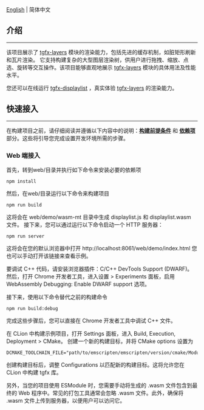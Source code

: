 [English](./README.md) | 简体中文

## 介绍
***

该项目展示了 [tgfx-layers](https://github.com/Tencent/tgfx/tree/main/include/tgfx/layers) 模块的渲染能力，包括先进的缓存机制，如脏矩形刷新和瓦片渲染。
它支持构建复杂的大型图层渲染树，供用户进行拖拽、缩放、点选、旋转等交互操作。该项目能够直观地展示 [tgfx-layers](https://github.com/Tencent/tgfx/tree/main/include/tgfx/layers) 模块的具体用法及性能水平。

您还可以在线运行 [tgfx-displaylist](https://tgfx.org/displaylist) ，真实体验 [tgfx-layers](https://github.com/Tencent/tgfx/tree/main/include/tgfx/layers) 的渲染能力。

## 快速接入
***

在构建项目之前，请仔细阅读并遵循以下内容中的说明：[**构建前提条件**](https://github.com/Tencent/tgfx?tab=readme-ov-file#build-prerequisites) 和 [**依赖项**](https://github.com/Tencent/tgfx?tab=readme-ov-file#dependencies) 部分。这些将引导您完成设置开发环境所需的步骤。

### Web 端接入

首先，转到web/目录并执行如下命令来安装必要的依赖项

```
npm install
```

然后，在web/目录运行以下命令来构建项目

```
npm run build
```

这将会在 web/demo/wasm-mt 目录中生成 displaylist.js 和 displaylist.wasm 文件。
接下来，您可以通过运行以下命令启动一个 HTTP 服务器：

```
npm run server
```

这将会在您的默认浏览器中打开 http://localhost:8061/web/demo/index.html 您也可以手动打开该链接来查看示例。

要调试 C++ 代码，请安装浏览器插件：C/C++ DevTools Support (DWARF)。
然后，打开 Chrome 开发者工具，进入设置 > Experiments 面板，启用 WebAssembly Debugging: Enable DWARF support 选项。

接下来，使用以下命令替代之前的构建命令

```
npm run build:debug
```

完成这些步骤后，您可以直接在 Chrome 开发者工具中调试 C++ 文件。

在 CLion 中构建示例项目，打开 Settings 面板，进入 Build, Execution, Deployment > CMake。
创建一个新的构建目标，并将 CMake options 设置为

```
DCMAKE_TOOLCHAIN_FILE="path/to/emscripten/emscripten/version/cmake/Modules/Platform/Emscripten.cmake"
```

创建构建目标后，调整 Configurations 以匹配新的构建目标。这将允许您在 CLion 中构建 tgfx 库。

另外，当您的项目使用 ESModule 时，您需要手动将生成的 .wasm 文件包含到最终的 Web 程序中。常见的打包工具通常会忽略 .wasm 文件。此外，确保将 .wasm 文件上传到服务器，以便用户可以访问它。